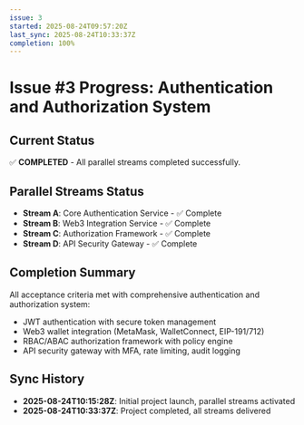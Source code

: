 ```yaml
---
issue: 3
started: 2025-08-24T09:57:20Z
last_sync: 2025-08-24T10:33:37Z
completion: 100%
---
```


# Issue #3 Progress: Authentication and Authorization System

## Current Status
✅ **COMPLETED** - All parallel streams completed successfully.

## Parallel Streams Status
- **Stream A**: Core Authentication Service - ✅ Complete
- **Stream B**: Web3 Integration Service - ✅ Complete
- **Stream C**: Authorization Framework - ✅ Complete
- **Stream D**: API Security Gateway - ✅ Complete

## Completion Summary
All acceptance criteria met with comprehensive authentication and authorization system:
- JWT authentication with secure token management
- Web3 wallet integration (MetaMask, WalletConnect, EIP-191/712)
- RBAC/ABAC authorization framework with policy engine
- API security gateway with MFA, rate limiting, audit logging

## Sync History
- **2025-08-24T10:15:28Z**: Initial project launch, parallel streams activated
- **2025-08-24T10:33:37Z**: Project completed, all streams delivered

<!-- SYNCED: 2025-08-24T10:33:37Z -->